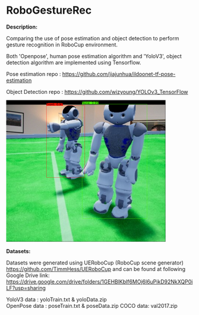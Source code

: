 # RoboGestureRec

**Description:**

Comparing the use of pose estimation and object detection to perform gesture recognition in RoboCup environment.

Both 'Openpose', human pose estimation algorithm and 'YoloV3', object detection algorithm are implemented using Tensorflow.

Pose estimation repo : https://github.com/jiajunhua/ildoonet-tf-pose-estimation

Object Detection repo : https://github.com/wizyoung/YOLOv3_TensorFlow


![alt text](https://github.com/cohogain/RoboGestureRec/blob/main/rsz_introimage.png)





**Datasets:**

Datasets were generated using UERoboCup (RoboCup scene generator) https://github.com/TimmHess/UERoboCup and can be found at following Google Drive link: 
https://drive.google.com/drive/folders/1GEHBlKblf6MOj6l6uPikD92NkXQP0iLF?usp=sharing

YoloV3 data : yoloTrain.txt & yoloData.zip                                                                                                               
OpenPose data : poseTrain.txt & poseData.zip
COCO data: val2017.zip



